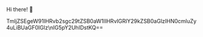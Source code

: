 Hi there! 👋

TmljZSEgeW91IHRvb2sgc29tZSB0aW1lIHRvIGRlY29kZSB0aGlzIHN0cmluZy4uLiBUaGF0IGlz\nIG5pY2UhIDstKQ==
